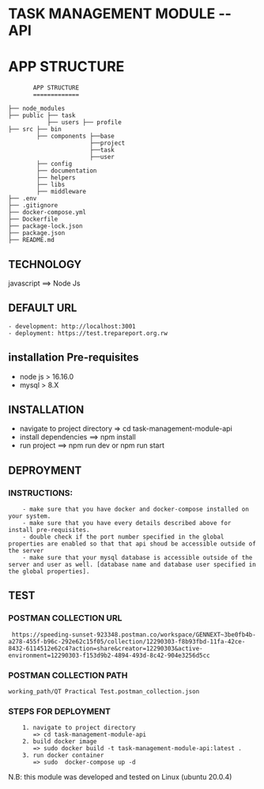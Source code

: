 # TASK MANAGEMENT MODULE -- API

# APP STRUCTURE

```
       APP STRUCTURE
       =============

├── node_modules
├── public ├── task
           ├── users ├── profile
├── src ├── bin
        ├── components ├──base
                       ├──project
                       ├──task
                       ├──user
        ├── config
        ├── documentation
        ├── helpers
        ├── libs
        ├── middleware
├── .env
├── .gitignore
├── docker-compose.yml
├── Dockerfile
├── package-lock.json
├── package.json
├── README.md

```

## TECHNOLOGY

javascript ==> Node Js

## DEFAULT URL

    - development: http://localhost:3001
    - deployment: https://test.trepareport.org.rw

## installation Pre-requisites

- node js > 16.16.0
- mysql > 8.X

## INSTALLATION

- navigate to project directory
  => cd task-management-module-api
- install dependencies
  ==> npm install
- run project
  ==> npm run dev or npm run start

## DEPROYMENT

### INSTRUCTIONS:

        - make sure that you have docker and docker-compose installed on your system.
        - make sure that you have every details described above for install pre-requisites.
        - double check if the port number specified in the global properties are enabled so that that api shoud be accessible outside of the server
        - make sure that your mysql database is accessible outside of the server and user as well. [database name and database user specified in the global properties].


## TEST

### POSTMAN COLLECTION URL
     https://speeding-sunset-923348.postman.co/workspace/GENNEXT~3be0fb4b-a278-455f-b96c-292e62c15f05/collection/12290303-f8b93fbd-11fa-42ce-8432-6114512e62c4?action=share&creator=12290303&active-environment=12290303-f153d9b2-4894-493d-8c42-904e3256d5cc

### POSTMAN COLLECTION PATH

    working_path/QT Practical Test.postman_collection.json


### STEPS FOR DEPLOYMENT

        1. navigate to project directory
           => cd task-management-module-api
        2. build docker image
           => sudo docker build -t task-management-module-api:latest .
        3. run docker container
           => sudo  docker-compose up -d

N.B: this module was developed and tested on Linux (ubuntu 20.0.4)
